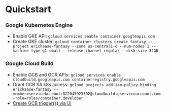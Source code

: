# Quickstart
### Google Kubernetes Engine
* Enable GKE API: `gcloud services enable container.googleapis.com`
* Create GKE cluster: `gcloud container clusters create fantasy --project erichaase-fantasy --zone us-central1-c --num-nodes 1 --machine-type g1-small --release-channel regular --disk-size 32GB`

### Google Cloud Build
* Enable GCB and GCR APIs: `gcloud services enable cloudbuild.googleapis.com containerregistry.googleapis.com`
* Grant GCB SA k8s access: `gcloud projects add-iam-policy-binding erichaase-fantasy --member=serviceAccount:822045923302@cloudbuild.gserviceaccount.com --role=roles/container.developer`
* [Create GCB trigger(s) via UI](https://console.cloud.google.com/cloud-build/triggers/add)